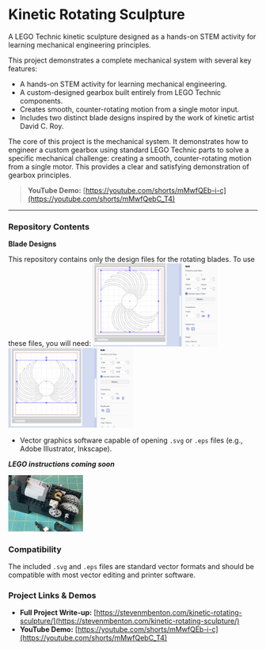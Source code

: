 # Kinetic Rotating Sculpture

A LEGO Technic kinetic sculpture designed as a hands-on STEM activity for learning mechanical engineering principles.

This project demonstrates a complete mechanical system with several key features:
- A hands-on STEM activity for learning mechanical engineering.
- A custom-designed gearbox built entirely from LEGO Technic components.
- Creates smooth, counter-rotating motion from a single motor input.
- Includes two distinct blade designs inspired by the work of kinetic artist David C. Roy.

The core of this project is the mechanical system. It demonstrates how to engineer a custom gearbox using standard LEGO Technic parts to solve a specific mechanical challenge: creating a smooth, counter-rotating motion from a single motor. This provides a clear and satisfying demonstration of gearbox principles.

> **YouTube Demo:** [https://youtube.com/shorts/mMwfQEb-i-c](https://youtube.com/shorts/mMwfQebC_T4)
---

### Repository Contents

**Blade Designs**

This repository contains only the design files for the rotating blades. To use these files, you will need:
<img src="infinity-blade-design.png" alt="Infinity blade design" width="50%"> 
<img src="vice-versa-blade-design.png" alt="Vice-versa blade design" width="50%">
*   Vector graphics software capable of opening `.svg` or `.eps` files (e.g., Adobe Illustrator, Inkscape).

***LEGO instructions coming soon***

<img src="lego-gearbox.JPEG" alt="lego gearbox design" width="30%">

### Compatibility

The included `.svg` and `.eps` files are standard vector formats and should be compatible with most vector editing and printer software.
    
### Project Links & Demos

*   **Full Project Write-up:** [https://stevenmbenton.com/kinetic-rotating-sculpture/](https://stevenmbenton.com/kinetic-rotating-sculpture/)
*   **YouTube Demo:** [https://youtube.com/shorts/mMwfQEb-i-c](https://youtube.com/shorts/mMwfQebC_T4)

